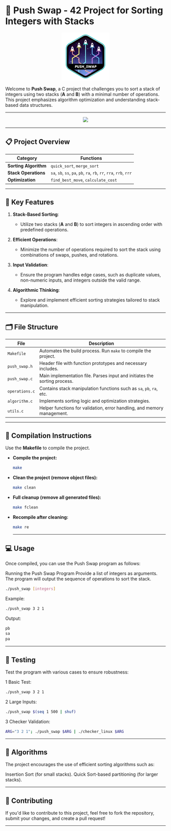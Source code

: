 # 🧩 Push Swap - 42 Project for Sorting Integers with Stacks

<p align="center">
  <img src="https://github.com/leogaudin/42_project_badges/raw/main/badges/push_swap.webp" />
</p>

Welcome to **Push Swap**, a C project that challenges you to sort a stack of integers using two stacks (**A** and **B**) with a minimal number of operations. This project emphasizes algorithm optimization and understanding stack-based data structures.

---

<p align="center">
  <img src="https://raw.githubusercontent.com/42ProjectBadges/main/badges/42-42badge.png" />
</p>

---

## 📋 Project Overview

| **Category**              | **Functions**                                                                                      |
|---------------------------|---------------------------------------------------------------------------------------------------|
| **Sorting Algorithm**     | `quick_sort`, `merge_sort`                                                                       |
| **Stack Operations**      | `sa`, `sb`, `ss`, `pa`, `pb`, `ra`, `rb`, `rr`, `rra`, `rrb`, `rrr`                              |
| **Optimization**          | `find_best_move`, `calculate_cost`                                                              |

---

## 🚀 Key Features

1. **Stack-Based Sorting**:
   - Utilize two stacks (**A** and **B**) to sort integers in ascending order with predefined operations.

2. **Efficient Operations**:
   - Minimize the number of operations required to sort the stack using combinations of swaps, pushes, and rotations.

3. **Input Validation**:
   - Ensure the program handles edge cases, such as duplicate values, non-numeric inputs, and integers outside the valid range.

4. **Algorithmic Thinking**:
   - Explore and implement efficient sorting strategies tailored to stack manipulation.

---

## 🗂️ File Structure

| **File**         | **Description**                                                                 |
|-------------------|---------------------------------------------------------------------------------|
| `Makefile`        | Automates the build process. Run `make` to compile the project.                 |
| `push_swap.h`     | Header file with function prototypes and necessary includes.                    |
| `push_swap.c`     | Main implementation file. Parses input and initiates the sorting process.       |
| `operations.c`    | Contains stack manipulation functions such as `sa`, `pb`, `ra`, etc.            |
| `algorithm.c`     | Implements sorting logic and optimization strategies.                           |
| `utils.c`         | Helper functions for validation, error handling, and memory management.         |

---

## 🔧 Compilation Instructions

Use the **Makefile** to compile the project.

- **Compile the project:**
  ```bash
  make
  ```
- **Clean the project (remove object files):**
  ```bash
  make clean
  ```
- **Full cleanup (remove all generated files):**
  ```bash
  make fclean
  ```
- **Recompile after cleaning:**
  ```bash
  make re
  ```
  ---

## 💻 Usage
  
Once compiled, you can use the Push Swap program as follows:

Running the Push Swap Program
Provide a list of integers as arguments. The program will output the sequence of operations to sort the stack.
```bash
./push_swap [integers]
```
Example:
```bash
./push_swap 3 2 1
```
Output:
```bash
pb
sa
pa
```
---

## 🧪 Testing

Test the program with various cases to ensure robustness:

1 Basic Test:
```bash
./push_swap 3 2 1
```
2 Large Inputs:
```bash
./push_swap $(seq 1 500 | shuf)
```
3 Checker Validation:
```bash
ARG="3 2 1"; ./push_swap $ARG | ./checker_linux $ARG
```
---
## 🌟 Algorithms

The project encourages the use of efficient sorting algorithms such as:

Insertion Sort (for small stacks).
Quick Sort-based partitioning (for larger stacks).

---

## 🤝 Contributing

If you'd like to contribute to this project, feel free to fork the repository, submit your changes, and create a pull request!

---
